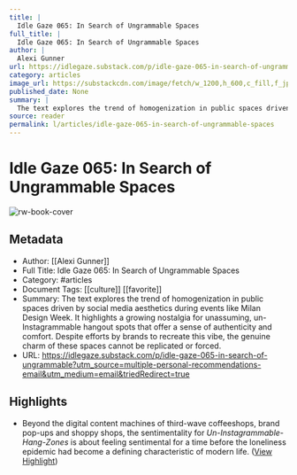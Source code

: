 ```yaml
---
title: |
  Idle Gaze 065: In Search of Ungrammable Spaces
full_title: |
  Idle Gaze 065: In Search of Ungrammable Spaces
author: |
  Alexi Gunner
url: https://idlegaze.substack.com/p/idle-gaze-065-in-search-of-ungrammable?utm_source=multiple-personal-recommendations-email&utm_medium=email&triedRedirect=true
category: articles
image_url: https://substackcdn.com/image/fetch/w_1200,h_600,c_fill,f_jpg,q_auto:good,fl_progressive:steep,g_auto/https%3A%2F%2Fsubstack-post-media.s3.amazonaws.com%2Fpublic%2Fimages%2Fb1a537ec-776a-4a25-ae11-faed7ed6ad92_738x702.jpeg
published_date: None
summary: |
  The text explores the trend of homogenization in public spaces driven by social media aesthetics during events like Milan Design Week. It highlights a growing nostalgia for unassuming, un-Instagrammable hangout spots that offer a sense of authenticity and comfort. Despite efforts by brands to recreate this vibe, the genuine charm of these spaces cannot be replicated or forced.
source: reader
permalink: l/articles/idle-gaze-065-in-search-of-ungrammable-spaces
---
```

# Idle Gaze 065: In Search of Ungrammable Spaces

![rw-book-cover](https://substackcdn.com/image/fetch/w_1200,h_600,c_fill,f_jpg,q_auto:good,fl_progressive:steep,g_auto/https%3A%2F%2Fsubstack-post-media.s3.amazonaws.com%2Fpublic%2Fimages%2Fb1a537ec-776a-4a25-ae11-faed7ed6ad92_738x702.jpeg)

## Metadata
- Author: [[Alexi Gunner]]
- Full Title: Idle Gaze 065: In Search of Ungrammable Spaces
- Category: #articles
- Document Tags: [[culture]] [[favorite]] 
- Summary: The text explores the trend of homogenization in public spaces driven by social media aesthetics during events like Milan Design Week. It highlights a growing nostalgia for unassuming, un-Instagrammable hangout spots that offer a sense of authenticity and comfort. Despite efforts by brands to recreate this vibe, the genuine charm of these spaces cannot be replicated or forced.
- URL: https://idlegaze.substack.com/p/idle-gaze-065-in-search-of-ungrammable?utm_source=multiple-personal-recommendations-email&utm_medium=email&triedRedirect=true

## Highlights
- Beyond the digital content machines of third-wave coffeeshops, brand pop-ups and shoppy shops, the sentimentality for *Un-Instagrammable-Hang-Zones* is about feeling sentimental for a time before the loneliness epidemic had become a defining characteristic of modern life. ([View Highlight](https://read.readwise.io/read/01hyegz0cz21c0evqkkhvgh09z))


